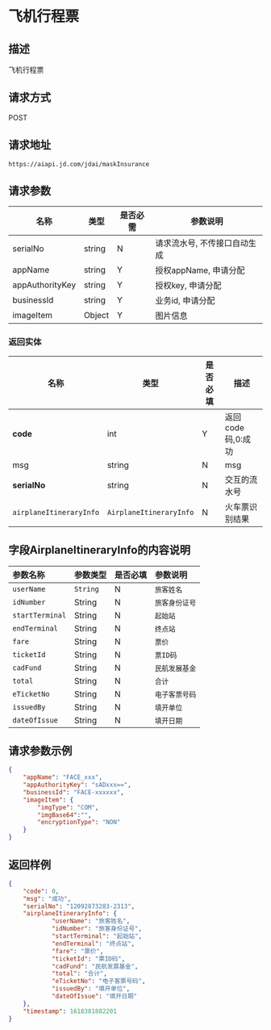 # 飞机行程票


## 描述
飞机行程票

## 请求方式

POST

## 请求地址

```apl
https://aiapi.jd.com/jdai/maskInsurance
```



## 请求参数

|名称|类型|是否必需|参数说明|
|---|---|---|---|
| serialNo | string | N      | 请求流水号, 不传接口自动生成                                 |
| appName | string | Y | 授权appName, 申请分配 |
| appAuthorityKey | string | Y | 授权key, 申请分配 |
| businessId | string | Y | 业务id, 申请分配 |
| imageItem | Object | Y | 图片信息 |



### 返回实体

|名称|类型| 是否必填 |描述|
|---|---|---|---|
|**code**|int|Y| 返回code码,0:成功  |
|msg|string| N | msg                |
|**serialNo**|string|N| 交互的流水号 |
| `airplaneItineraryInfo` | `AirplaneItineraryInfo` | N        | 火车票识别结果    |

## 字段AirplaneItineraryInfo的内容说明

| 参数名称        | 参数类型 | 是否必填 | 参数说明       |
| :-------------- | :------- | :------- | :------------- |
| `userName`      | `String` | N        | `旅客姓名`     |
| `idNumber`      | String   | N        | `旅客身份证号` |
| `startTerminal` | String   | N        | `起始站`       |
| `endTerminal`   | String   | N        | `终点站`       |
| `fare`          | String   | N        | `票价`         |
| `ticketId`      | String   | N        | `票ID码`       |
| `cadFund`       | String   | N        | `民航发展基金` |
| `total`         | String   | N        | `合计`         |
| `eTicketNo`     | String   | N        | `电子客票号码` |
| `issuedBy`      | String   | N        | `填开单位`     |
| `dateOfIssue`   | String   | N        | `填开日期`     |


## 请求参数示例
```json
{
	"appName": "FACE_xxx",
	"appAuthorityKey": "sADxxx==",
	"businessId": "FACE-xxxxxx",
	"imageItem": {
		"imgType": "COM",
		"imgBase64":"",
		"encryptionType": "NON"
	}
}
```

## 返回样例

```json
{
    "code": 0,
    "msg": "成功",
    "serialNo": "12092873283-2313",
    "airplaneItineraryInfo": {         
            "userName": "旅客姓名",
		    "idNumber": "旅客身份证号",
 		    "startTerminal": "起始站", 
 		    "endTerminal": "终点站", 
 		    "fare": "票价", 
 		    "ticketId": "票ID码", 
 		    "cadFund": "民航发展基金", 
 		    "total": "合计", 
 		    "eTicketNo": "电子客票号码", 
 		    "issuedBy": "填开单位",
  		    "dateOfIssue": "填开日期"
    },
    "timestamp": 1618381882201
}
```

